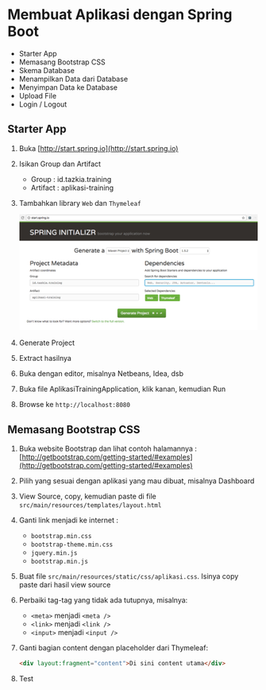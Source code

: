 # Membuat Aplikasi dengan Spring Boot #

* Starter App
* Memasang Bootstrap CSS
* Skema Database
* Menampilkan Data dari Database
* Menyimpan Data ke Database
* Upload File
* Login / Logout

## Starter App ##

1. Buka [http://start.spring.io](http://start.spring.io)

2. Isikan Group dan Artifact

	* Group : id.tazkia.training
	* Artifact : aplikasi-training

3. Tambahkan library `Web` dan `Thymeleaf`

	![Starter Spring](img/starter-spring.png)

4. Generate Project

5. Extract hasilnya

6. Buka dengan editor, misalnya Netbeans, Idea, dsb

7. Buka file AplikasiTrainingApplication, klik kanan, kemudian Run

8. Browse ke `http://localhost:8080`


## Memasang Bootstrap CSS ##

1. Buka website Bootstrap dan lihat contoh halamannya : [http://getbootstrap.com/getting-started/#examples](http://getbootstrap.com/getting-started/#examples)

2. Pilih yang sesuai dengan aplikasi yang mau dibuat, misalnya Dashboard

3. View Source, copy, kemudian paste di file `src/main/resources/templates/layout.html`

4. Ganti link menjadi ke internet :

	* `bootstrap.min.css`
	* `bootstrap-theme.min.css`
	* `jquery.min.js`
	* `bootstrap.min.js`

5. Buat file `src/main/resources/static/css/aplikasi.css`. Isinya copy paste dari hasil view source

6. Perbaiki tag-tag yang tidak ada tutupnya, misalnya:

	* `<meta>` menjadi `<meta />`
	* `<link>` menjadi `<link />`
	* `<input>` menjadi `<input />`

7. Ganti bagian content dengan placeholder dari Thymeleaf:

    ```html
    <div layout:fragment="content">Di sini content utama</div>
    ```

8. Test
